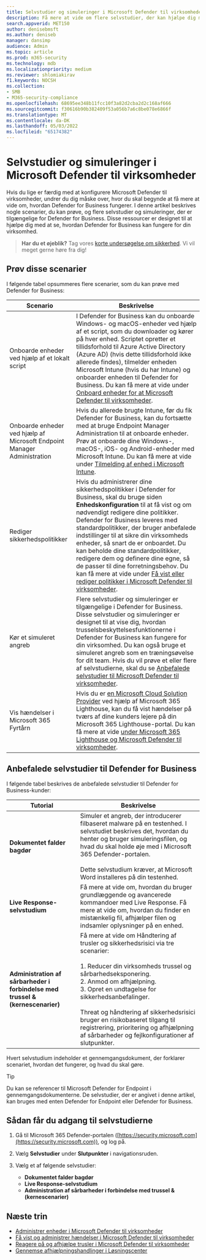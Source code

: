```yaml
---
title: Selvstudier og simuleringer i Microsoft Defender til virksomheder
description: Få mere at vide om flere selvstudier, der kan hjælpe dig med at komme i gang med at bruge Defender for Business.
search.appverid: MET150
author: denisebmsft
ms.author: deniseb
manager: dansimp
audience: Admin
ms.topic: article
ms.prod: m365-security
ms.technology: mdb
ms.localizationpriority: medium
ms.reviewer: shlomiakirav
f1.keywords: NOCSH
ms.collection:
- SMB
- M365-security-compliance
ms.openlocfilehash: 68695ee348b11fcc10f3a82d2cba2d2c168af666
ms.sourcegitcommit: f30616b90b382409f53a056b7a6c8be078e6866f
ms.translationtype: MT
ms.contentlocale: da-DK
ms.lasthandoff: 05/03/2022
ms.locfileid: "65174382"
---
```

# <a name="tutorials-and-simulations-in-microsoft-defender-for-business"></a>Selvstudier og simuleringer i Microsoft Defender til virksomheder

Hvis du lige er færdig med at konfigurere Microsoft Defender til virksomheder, undrer du dig måske over, hvor du skal begynde at få mere at vide om, hvordan Defender for Business fungerer. I denne artikel beskrives nogle scenarier, du kan prøve, og flere selvstudier og simuleringer, der er tilgængelige for Defender for Business. Disse ressourcer er designet til at hjælpe dig med at se, hvordan Defender for Business kan fungere for din virksomhed.

>
> **Har du et øjeblik?**
> Tag vores <a href="https://microsoft.qualtrics.com/jfe/form/SV_0JPjTPHGEWTQr4y" target="_blank">korte undersøgelse om sikkerhed</a>. Vi vil meget gerne høre fra dig!
>

## <a name="try-these-scenarios"></a>Prøv disse scenarier

I følgende tabel opsummeres flere scenarier, som du kan prøve med Defender for Business:

| Scenario  | Beskrivelse  |
|---------|---------|
| Onboarde enheder ved hjælp af et lokalt script     | I Defender for Business kan du onboarde Windows- og macOS-enheder ved hjælp af et script, som du downloader og kører på hver enhed. Scriptet opretter et tillidsforhold til Azure Active Directory (Azure AD) (hvis dette tillidsforhold ikke allerede findes), tilmelder enheden Microsoft Intune (hvis du har Intune) og onboarder enheden til Defender for Business. Du kan få mere at vide under [Onboard enheder for at Microsoft Defender til virksomheder](mdb-onboard-devices.md).         |
| Onboarde enheder ved hjælp af Microsoft Endpoint Manager Administration     | Hvis du allerede brugte Intune, før du fik Defender for Business, kan du fortsætte med at bruge Endpoint Manager Administration til at onboarde enheder. Prøv at onboarde dine Windows-, macOS-, iOS- og Android-enheder med Microsoft Intune. Du kan få mere at vide under [Tilmelding af enhed i Microsoft Intune](/mem/intune/enrollment/device-enrollment).        |
| Rediger sikkerhedspolitikker     | Hvis du administrerer dine sikkerhedspolitikker i Defender for Business, skal du bruge siden **Enhedskonfiguration** til at få vist og om nødvendigt redigere dine politikker. Defender for Business leveres med standardpolitikker, der bruger anbefalede indstillinger til at sikre din virksomheds enheder, så snart de er onboardet. Du kan beholde dine standardpolitikker, redigere dem og definere dine egne, så de passer til dine forretningsbehov. Du kan få mere at vide under [Få vist eller rediger politikker i Microsoft Defender til virksomheder](mdb-view-edit-policies.md).        |
| Kør et simuleret angreb   | Flere selvstudier og simuleringer er tilgængelige i Defender for Business. Disse selvstudier og simuleringer er designet til at vise dig, hvordan trusselsbeskyttelsesfunktionerne i Defender for Business kan fungere for din virksomhed. Du kan også bruge et simuleret angreb som en træningsøvelse for dit team. Hvis du vil prøve et eller flere af selvstudierne, skal du se [Anbefalede selvstudier til Microsoft Defender til virksomheder](#recommended-tutorials-for-defender-for-business).         |
| Vis hændelser i Microsoft 365 Fyrtårn     | Hvis du er [en Microsoft Cloud Solution Provider](/partner-center/enrolling-in-the-csp-program) ved hjælp af Microsoft 365 Lighthouse, kan du få vist hændelser på tværs af dine kunders lejere på din Microsoft 365 Lighthouse-portal. Du kan få mere at vide [under Microsoft 365 Lighthouse og Microsoft Defender til virksomheder](mdb-lighthouse-integration.md).       |


## <a name="recommended-tutorials-for-defender-for-business"></a>Anbefalede selvstudier til Defender for Business

I følgende tabel beskrives de anbefalede selvstudier til Defender for Business-kunder:

| Tutorial  | Beskrivelse  |
|---------|---------|
| **Dokumentet falder bagdør**     | Simuler et angreb, der introducerer filbaseret malware på en testenhed. I selvstudiet beskrives det, hvordan du henter og bruger simuleringsfilen, og hvad du skal holde øje med i Microsoft 365 Defender-portalen. <br/><br/>Dette selvstudium kræver, at Microsoft Word installeres på din testenhed.   |
| **Live Response-selvstudium**     | Få mere at vide om, hvordan du bruger grundlæggende og avancerede kommandoer med Live Response. Få mere at vide om, hvordan du finder en mistænkelig fil, afhjælper filen og indsamler oplysninger på en enhed.   |
| **Administration af sårbarheder i forbindelse med trussel & (kernescenarier)**     | Få mere at vide om Håndtering af trusler og sikkerhedsrisici via tre scenarier: <br/><br/>1. Reducer din virksomheds trussel og sårbarhedseksponering. <br/>2. Anmod om afhjælpning. <br/>3. Opret en undtagelse for sikkerhedsanbefalinger. <br/><br/> Threat og håndtering af sikkerhedsrisici bruger en risikobaseret tilgang til registrering, prioritering og afhjælpning af sårbarheder og fejlkonfigurationer af slutpunkter.      |

Hvert selvstudium indeholder et gennemgangsdokument, der forklarer scenariet, hvordan det fungerer, og hvad du skal gøre.

> [!TIP]
> Du kan se referencer til Microsoft Defender for Endpoint i gennemgangsdokumenterne. De selvstudier, der er angivet i denne artikel, kan bruges med enten Defender for Endpoint eller Defender for Business.

## <a name="how-to-access-the-tutorials"></a>Sådan får du adgang til selvstudierne

1. Gå til Microsoft 365 Defender-portalen ([https://security.microsoft.com](https://security.microsoft.com)), og log på.

2. Vælg **Selvstudier** under **Slutpunkter** i navigationsruden.

3. Vælg et af følgende selvstudier:

   - **Dokumentet falder bagdør**
   - **Live Response-selvstudium**
   - **Administration af sårbarheder i forbindelse med trussel & (kernescenarier)**

## <a name="next-steps"></a>Næste trin

- [Administrer enheder i Microsoft Defender til virksomheder](mdb-manage-devices.md)
- [Få vist og administrer hændelser i Microsoft Defender til virksomheder](mdb-view-manage-incidents.md)
- [Reagere på og afhjælpe trusler i Microsoft Defender til virksomheder](mdb-respond-mitigate-threats.md)
- [Gennemse afhjælpningshandlinger i Løsningscenter](mdb-review-remediation-actions.md)